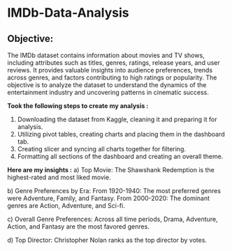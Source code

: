 # IMDb-Data-Analysis
## Objective:
The IMDb dataset contains information about movies and TV shows, including attributes such as titles, genres, ratings, release years, and user reviews. It provides valuable insights into audience preferences, trends across genres, and factors contributing to high ratings or popularity. The objective is to analyze the dataset to understand the dynamics of the entertainment industry and uncovering patterns in cinematic success.


**Took the following steps to create my analysis :**
1) Downloading the dataset from Kaggle, cleaning it and preparing it for analysis.
2) Utilizing pivot tables, creating charts and placing them in the dashboard tab.
3) Creating slicer and syncing all charts together for filtering.
4) Formatting all sections of the dashboard and creating an overall theme.

**Here are my insights :**
a) Top Movie: The Shawshank Redemption is the highest-rated and most liked movie.

b) Genre Preferences by Era:
From 1920-1940: The most preferred genres were Adventure, Family, and Fantasy.
From 2000-2020: The dominant genres are Action, Adventure, and Sci-fi.

c) Overall Genre Preferences: Across all time periods, Drama, Adventure, Action, and Fantasy are the most favored genres.

d) Top Director: Christopher Nolan ranks as the top director by votes.
